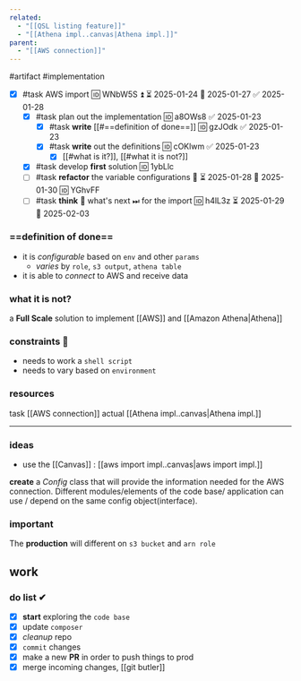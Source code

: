 ```yaml
---
related:
  - "[[QSL listing feature]]"
  - "[[Athena impl..canvas|Athena impl.]]"
parent:
  - "[[AWS connection]]"
---
```

#artifact #implementation 


- [x] #task AWS import 🆔 WNbW5S ⏫ ⏳ 2025-01-24 📅 2025-01-27 ✅ 2025-01-28
	- [x] #task plan out the implementation 🆔 a8OWs8 ✅ 2025-01-23
		- [x] #task **write** [[#==definition of done==]] 🆔 gzJOdk ✅ 2025-01-23
		- [x] #task **write** out the definitions 🆔 cOKlwm ✅ 2025-01-23
			- [x] [[#what is it?]], [[#what it is not?]]
	- [x] #task develop **first** solution 🆔 1ybLlc
	- [ ] #task **refactor** the variable configurations 🔼 ⏳ 2025-01-28 📅 2025-01-30 🆔 YGhvFF
	- [ ] #task **think** 🤔 what's next ⏭ for the import 🆔 h4lL3z ⏳ 2025-01-29 📅 2025-02-03

### ==definition of done==

- it is *configurable* based on `env` and other `params`
	- *varies* by `role`, `s3 output`, `athena table`
- it is able to *connect* to AWS and receive data

### what it is not?
a **Full  Scale** solution to implement [[AWS]] and [[Amazon Athena|Athena]]

### constraints 🔗
- needs to work a `shell script` 
- needs to vary based on `environment`
### resources
task [[AWS connection]]
actual [[Athena impl..canvas|Athena impl.]]

---
### ideas
- use the [[Canvas]] : [[aws import  impl..canvas|aws import  impl.]]

**create** a *Config* class that will provide the information needed for the AWS connection.
Different modules/elements of the code base/ application can use / depend on the same config object(interface).
### important
The **production** will different on `s3 bucket` and `arn role`
## work
### do list ✔
- [x] **start** exploring the `code base`
- [x] update `composer`
- [x] *cleanup* repo
- [x] `commit` changes
- [x] make a new **PR** in order to push things to prod
- [x] merge incoming changes, [[git butler]]
